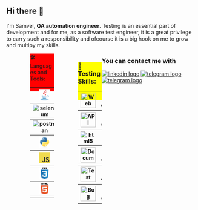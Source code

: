 <style>
  .parent { 
    width: 50%; 
} 
.child{ 
    float: left; 
    width: 50%; 
} 
.tools { 
    background-color: red; 
    margin-left: 50%; 
    height: 100px; 
} 
.skills { 
    margin-left: 50%; 
    height: 100px; 
    background-color: yellow; 
}

</style>

## Hi there 👋
I'm Samvel, **QA automation engineer**. 
Testing is an essential part of development and for me, as a software test engineer, it is a great privilege to carry such a responsibility and ofcourse it is a big hook on me to grow and multipy my skills.

<div class="parent">
  <div class="child">
    <div class="tools">🛠 Languages and Tools:</h3>
      <table >
        <tr >
          <th>
              <img src="https://raw.githubusercontent.com/devicons/devicon/master/icons/java/java-original.svg" alt="java" width="30" height="30" title="Java"/>
          </th>
          <th>
           📗  Advanced  
          </th>
        </tr>
        <tr>
          <th>
            <img src="https://raw.githubusercontent.com/detain/svg-logos/780f25886640cef088af994181646db2f6b1a3f8/svg/selenium-logo.svg" alt="selenium" width="30" height="30" title="Selenium"/> <br/>
          </th>
          <th>
           📗  Advanced  
          </th>
        </tr>
        <tr>
          <th>
            <img src="https://www.vectorlogo.zone/logos/getpostman/getpostman-icon.svg" alt="postman" width="30" height="30" title="Postman"/>  <br/>
          </th>
          <th>
            📗  Advanced  
          </th>
        </tr>
        <tr>
          <th>
            <img src="https://raw.githubusercontent.com/devicons/devicon/master/icons/python/python-original.svg" alt="python" width="30" height="30" title="Python"/>  <br/>
          </th>
          <th>
            📘  Basic  
          </th>
        </tr>
        <tr>
          <th>
            <img src="https://raw.githubusercontent.com/devicons/devicon/master/icons/javascript/javascript-original.svg" alt="javascript" width="30" height="30" title="Java Script"/>  <br/>
          </th>
          <th>
            📘  Basic  
          </th>
        </tr>
        <tr>
          <th>
            <img src="https://raw.githubusercontent.com/devicons/devicon/master/icons/css3/css3-original-wordmark.svg" alt="css3" width="30" height="30" title="CSS"/>  <br/>
          </th>
          <th>
            📘  Basic
          </th>
        </tr>
        </tr>
        <tr>
          <th>
            <img src="https://raw.githubusercontent.com/devicons/devicon/master/icons/html5/html5-original-wordmark.svg" alt="html5" width="30" height="30" title="HTML"/>      
          </th>
          <th>
            📘  Basic
          </th>
        </tr>
      </table>
    </div>
  </div>
  <div class="child">
    <div class="skills"> 
      <h3 align="left">🔎 Testing Skills:</h3>
      <table>
        <tr>
          <th>
           <img src="https://static.vecteezy.com/system/resources/previews/015/337/689/non_2x/web-icon-web-sign-free-png.png" width="40" height="40" title="Web"/>  
          </th>
          <th>
           📗  Advanced  
          </th
        </tr>
        <tr>
          <th>
           <img src="https://cdn.icon-icons.com/icons2/2596/PNG/512/api_icon_155812.png" width="40" height="40" title="API"/>  
          </th>
          <th>
           📗  Advanced  
          </th
        </tr>
        <tr>
          <th>
           <img src="https://cdn-icons-png.flaticon.com/512/4477/4477610.png" alt="html5" width="40" height="40" title="Mobile"/>  
          </th>
          <th>
           📘  Basic  
          </th
        </tr>
        <tr>
          <th>
           <img src="https://cdn-icons-png.flaticon.com/512/6747/6747196.png" width="40" height="40" title="Documentation"/>  
          </th>
          <th>
           📗  Advanced  
          </th
        </tr>
        <tr>
          <th>
           <img src="https://cdn-icons-png.flaticon.com/512/160/160085.png" width="40" height="40" title="Test Case"> 
          </th>
          <th>
           📗  Advanced  
          </th
        </tr>
        <tr>
          <th>
           <img src="https://static.thenounproject.com/png/522353-200.png" width="40" height="40" title="Bug Report"/>  
          </th>
          <th>
           📗  Advanced   
          </th
        </tr>
      </table>
    </div>
  </div>
</div>

<h3 align="left">You can contact me with</h3>


<div align="left">
  <a href="https://www.linkedin.com/in/samvel-melikyan-qa/" >
    <img src="https://raw.githubusercontent.com/maurodesouza/profile-readme-generator/master/src/assets/icons/social/linkedin/default.svg" width="52" height="40" alt="linkedin logo"  title="LinkedIn"/></a>
  
  <a href="https://t.me/MelikyanSamvel" >
    <img src="https://raw.githubusercontent.com/maurodesouza/profile-readme-generator/master/src/assets/icons/social/telegram/default.svg" width="52" height="40" alt="telegram logo" title="Telegram"/></a>
  
  <a href="https://mail.google.com/mail/u/0/?fs=1&tf=cm&source=mailto&to=samvel.melikyan.eng@gmail.com" >
    <img src="https://cdn-icons-png.flaticon.com/512/281/281769.png" width="52" height="40" alt="telegram logo" title="samvel.melikyan.eng@gmail.com"/></a>
 </div>
